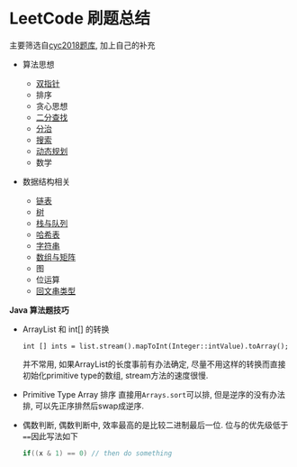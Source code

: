 # LeetCode 刷题总结

主要筛选自[cyc2018题库](https://github.com/CyC2018/CS-Notes/blob/master/notes/Leetcode%20%E9%A2%98%E8%A7%A3%20-%20%E7%9B%AE%E5%BD%95.md), 加上自己的补充

- 算法思想
  - [双指针](leetcodes/leetcode-two-points.md)
  - 排序
  - 贪心思想
  - [二分查找](leetcodes/leetcode-binSearch.md)
  - [分治](leetcodes/leetcode-branch.md)
  - [搜索](leetcodes/leetcode-search.md)
  - [动态规划](leetcodes/leetcode-dp.md)
  - 数学

- 数据结构相关
  - [链表](leetcodes/leetcode-linkedlist.md)
  - [树](leetcodes/leetcode-tree.md)
  - [栈与队列](leetcodes/leetcode-stack&queue.md)
  - [哈希表](leetcodes/leetcode-hash.md)
  - [字符串](leetcodes/leetcode-string.md)
  - [数组与矩阵](leetcodes/leetcode-array-matrix.md)
  - 图
  - 位运算
  - [回文串类型](leetcodes/leetcode-palindrome.md)





**Java 算法题技巧**

- ArrayList<Integer> 和 int[] 的转换
  ```
  int [] ints = list.stream().mapToInt(Integer::intValue).toArray();
  ```
  并不常用, 如果ArrayList的长度事前有办法确定, 尽量不用这样的转换而直接初始化primitive type的数组, stream方法的速度很慢.

- Primitive Type Array 排序
  直接用`Arrays.sort`可以排, 但是逆序的没有办法排, 可以先正序排然后swap成逆序.

- 偶数判断, 偶数判断中, 效率最高的是比较二进制最后一位. 位与的优先级低于`==`因此写法如下
  ```java
  if((x & 1) == 0) // then do something
  ``` 